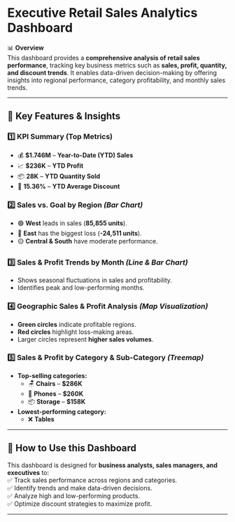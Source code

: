 

# **Executive Retail Sales Analytics Dashboard**  

📊 **Overview**  
This dashboard provides a **comprehensive analysis of retail sales performance**, tracking key business metrics such as **sales, profit, quantity, and discount trends**. It enables data-driven decision-making by offering insights into regional performance, category profitability, and monthly sales trends.  

---

## **📌 Key Features & Insights**  

### **1️⃣ KPI Summary (Top Metrics)**  
- 💰 **$1.746M** – **Year-to-Date (YTD) Sales**  
- 📈 **$236K** – **YTD Profit**  
- 📦 **28K** – **YTD Quantity Sold**  
- 🎯 **15.36%** – **YTD Average Discount**  

### **2️⃣ Sales vs. Goal by Region** *(Bar Chart)*  
- 🟢 **West** leads in sales (**85,855 units**).  
- 🔴 **East** has the biggest loss (**-24,511 units**).  
- 🟡 **Central & South** have moderate performance.  

### **3️⃣ Sales & Profit Trends by Month** *(Line & Bar Chart)*  
- Shows seasonal fluctuations in sales and profitability.  
- Identifies peak and low-performing months.  

### **4️⃣ Geographic Sales & Profit Analysis** *(Map Visualization)*  
- **Green circles** indicate profitable regions.  
- **Red circles** highlight loss-making areas.  
- Larger circles represent **higher sales volumes**.  

### **5️⃣ Sales & Profit by Category & Sub-Category** *(Treemap)*  
- **Top-selling categories:**  
  - 🪑 **Chairs** – **$286K**  
  - 📱 **Phones** – **$260K**  
  - 📦 **Storage** – **$158K**  
- **Lowest-performing category:**  
  - ❌ **Tables**  

---

## **🚀 How to Use this Dashboard**  
This dashboard is designed for **business analysts, sales managers, and executives** to:  
✅ Track sales performance across regions and categories.  
✅ Identify trends and make data-driven decisions.  
✅ Analyze high and low-performing products.  
✅ Optimize discount strategies to maximize profit.  

---

